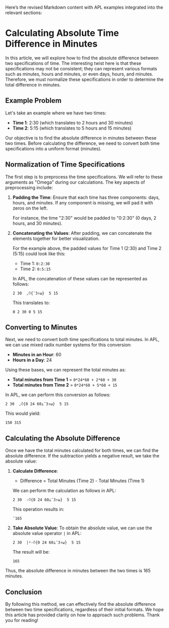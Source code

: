 Here’s the revised Markdown content with APL examples integrated into the relevant sections:

# Calculating Absolute Time Difference in Minutes

In this article, we will explore how to find the absolute difference between two specifications of time. The interesting twist here is that these specifications may not be consistent; they can represent various formats such as minutes, hours and minutes, or even days, hours, and minutes. Therefore, we must normalize these specifications in order to determine the total difference in minutes.

## Example Problem

Let's take an example where we have two times:

- **Time 1**: 2:30 (which translates to 2 hours and 30 minutes)
- **Time 2**: 5:15 (which translates to 5 hours and 15 minutes)

Our objective is to find the absolute difference in minutes between these two times. Before calculating the difference, we need to convert both time specifications into a uniform format (minutes).

## Normalization of Time Specifications

The first step is to preprocess the time specifications. We will refer to these arguments as "Omega" during our calculations. The key aspects of preprocessing include:

1. **Padding the Time**: Ensure that each time has three components: days, hours, and minutes. If any component is missing, we will pad it with zeros on the left.

   For instance, the time "2:30" would be padded to "0:2:30" (0 days, 2 hours, and 30 minutes).

2. **Concatenating the Values**: After padding, we can concatenate the elements together for better visualization. 

   For the example above, the padded values for Time 1 (2:30) and Time 2 (5:15) could look like this:
   - Time 1: `0:2:30`
   - Time 2: `0:5:15`

   In APL, the concatenation of these values can be represented as follows:

   ```apl
   2 30  ,⍥{¯3↑⍵}  5 15
   ```

   This translates to:
   ```
   0 2 30 0 5 15
   ```

## Converting to Minutes

Next, we need to convert both time specifications to total minutes. In APL, we can use mixed radix number systems for this conversion:

- **Minutes in an Hour**: 60
- **Hours in a Day**: 24

Using these bases, we can represent the total minutes as:

- **Total minutes from Time 1** = `0*24*60 + 2*60 + 30`
- **Total minutes from Time 2** = `0*24*60 + 5*60 + 15`

In APL, we can perform this conversion as follows:

```apl
2 30  ,⍥{0 24 60⊥¯3↑⍵}  5 15
```
This would yield:
```
150 315
```

## Calculating the Absolute Difference

Once we have the total minutes calculated for both times, we can find the absolute difference. If the subtraction yields a negative result, we take the absolute value:

1. **Calculate Difference**: 
   - Difference = Total Minutes (Time 2) - Total Minutes (Time 1)

   We can perform the calculation as follows in APL:

   ```apl
   2 30  -⍥{0 24 60⊥¯3↑⍵}  5 15
   ```

   This operation results in:
   ```
   ¯165
   ```

2. **Take Absolute Value**:
   To obtain the absolute value, we can use the absolute value operator `|` in APL:

   ```apl
   2 30  |⍤-⍥{0 24 60⊥¯3↑⍵}  5 15
   ```

   The result will be:
   ```
   165
   ```

Thus, the absolute difference in minutes between the two times is 165 minutes.

## Conclusion

By following this method, we can effectively find the absolute difference between two time specifications, regardless of their initial formats. We hope this article has provided clarity on how to approach such problems. Thank you for reading!